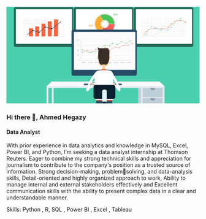![Data Analyst](https://github.com/AhmedHegazy121/Portfolio/blob/main/starting-remote-company-what-wish-knew.png)

### Hi there 👋, Ahmed Hegazy 
#### Data Analyst
With prior experience in data analytics and knowledge in MySQL, Excel, Power BI, and Python, I'm seeking a
data analyst internship at Thomson Reuters. Eager to combine my strong technical skills and appreciation for
journalism to contribute to the company's position as a trusted source of information. Strong decision-making, problemsolving, and data-analysis skills, Detail-oriented and highly organized approach to work, Ability to manage internal and 
external stakeholders effectively and Excellent communication skills with the ability to present complex data in a clear 
and understandable manner.

Skills: Python , R, SQL , Power BI , Excel , Tableau






